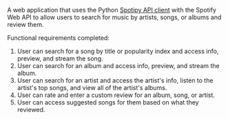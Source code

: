 A web application that uses the Python [Spotipy API client](https://github.com/plamere/spotipy) with the Spotify Web API to allow users to search for music by artists, songs, or albums and review them.

Functional requirements completed:
1. User can search for a song by title or popularity index and access info, preview, and stream the song.
2. User can search for an album and access info, preview, and stream the album.
3. User can search for an artist and access the artist's info, listen to the artist's top songs, and view all of the artist's albums.
4. User can rate and enter a custom review for an album, song, or artist. 
5. User can access suggested songs for them based on what they reviewed. 

